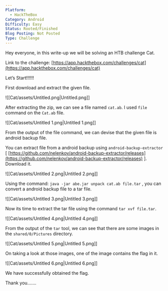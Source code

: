 ```yaml
---
Platform:
  - HackTheBox
Category: Android
Difficulty: Easy
Status: Rooted/Finished
Blog Posting: Not Posted
Type: Challenge
---
```

Hey everyone, in this write-up we will be solving an HTB challenge Cat.

Link to the challenge: [https://app.hackthebox.com/challenges/cat](https://app.hackthebox.com/challenges/cat)

  

Let’s Start!!!!!!

  

First download and extract the given file.

![[Cat/assets/Untitled.png|Untitled.png]]

After extracting the zip, we can see a file named `cat.ab`. I used `file` command on the `Cat.ab` file.

![[Cat/assets/Untitled 1.png|Untitled 1.png]]

From the output of the file command, we can devise that the given file is android backup file.

You can extract file from a android backup using `android-backup-extractor` [ [https://github.com/nelenkov/android-backup-extractor/releases](https://github.com/nelenkov/android-backup-extractor/releases) ]. Download it.

![[Cat/assets/Untitled 2.png|Untitled 2.png]]

Using the command: `java -jar abe.jar unpack cat.ab file.tar` , you can convert a android backup file to a tar file.

![[Cat/assets/Untitled 3.png|Untitled 3.png]]

Now its time to extract the tar file using the command `tar xvf file.tar`.

![[Cat/assets/Untitled 4.png|Untitled 4.png]]

From the output of the `tar` tool, we can see that there are some images in the `shared/0/Pictures` directory.

![[Cat/assets/Untitled 5.png|Untitled 5.png]]

On taking a look at those images, one of the image contains the flag in it.

![[Cat/assets/Untitled 6.png|Untitled 6.png]]

We have successfully obtained the flag.

  

  

Thank you…….